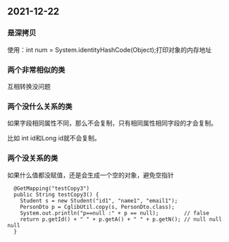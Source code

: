 

## 2021-12-22

### 是深拷贝

使用：int num = System.identityHashCode(Object);打印对象的内存地址

### 两个非常相似的类

互相转换没问题

### 两个没什么关系的类

如果字段相同属性不同，那么不会复制，只有相同属性相同字段的才会复制。

比如 int id和Long id就不会复制。

### 两个没关系的类

如果什么值都没赋值，还是会生成一个空的对象，避免空指针

```jshelllanguage
  @GetMapping("testCopy3")
  public String testCopy3() {
    Student s = new Student("id1", "name1", "email1");
    PersonDto p = CglibUtil.copy(s, PersonDto.class);
    System.out.println("p==null :" + p == null);        // false
    return p.getId() + " " + p.getA() + " " + p.getN(); // null null null
  }
```








